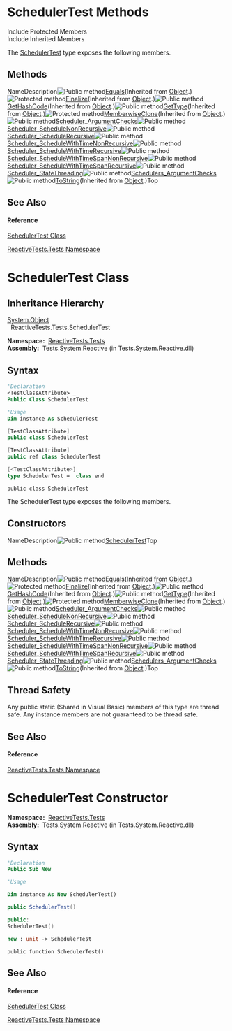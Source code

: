 # SchedulerTest Methods

Include Protected Members  
Include Inherited Members

The [SchedulerTest](SchedulerTest\SchedulerTest.md) type exposes the following members.

## Methods

NameDescription![Public method](https://reactiveui.net/assets/img/Hh303103.pubmethod(en-us,VS.103).gif "Public method")[Equals](https://msdn.microsoft.com/en-us/library/m:system.object.equals(system.object)(v=VS.103))(Inherited from [Object](https://msdn.microsoft.com/en-us/library/e5kfa45b).)![Protected method](https://reactiveui.net/assets/img/Hh303103.protmethod(en-us,VS.103).gif "Protected method")[Finalize](https://msdn.microsoft.com/en-us/library/4k87zsw7)(Inherited from [Object](https://msdn.microsoft.com/en-us/library/e5kfa45b).)![Public method](https://reactiveui.net/assets/img/Hh303103.pubmethod(en-us,VS.103).gif "Public method")[GetHashCode](https://msdn.microsoft.com/en-us/library/zdee4b3y)(Inherited from [Object](https://msdn.microsoft.com/en-us/library/e5kfa45b).)![Public method](https://reactiveui.net/assets/img/Hh303103.pubmethod(en-us,VS.103).gif "Public method")[GetType](https://msdn.microsoft.com/en-us/library/dfwy45w9)(Inherited from [Object](https://msdn.microsoft.com/en-us/library/e5kfa45b).)![Protected method](https://reactiveui.net/assets/img/Hh303103.protmethod(en-us,VS.103).gif "Protected method")[MemberwiseClone](https://msdn.microsoft.com/en-us/library/57ctke0a)(Inherited from [Object](https://msdn.microsoft.com/en-us/library/e5kfa45b).)![Public method](https://reactiveui.net/assets/img/Hh303103.pubmethod(en-us,VS.103).gif "Public method")[Scheduler\_ArgumentChecks](Scheduler\SchedulerTest.Scheduler_ArgumentChecks.md)![Public method](https://reactiveui.net/assets/img/Hh303103.pubmethod(en-us,VS.103).gif "Public method")[Scheduler\_ScheduleNonRecursive](Scheduler\SchedulerTest.Scheduler_ScheduleNonRecursive.md)![Public method](https://reactiveui.net/assets/img/Hh303103.pubmethod(en-us,VS.103).gif "Public method")[Scheduler\_ScheduleRecursive](Scheduler\SchedulerTest.Scheduler_ScheduleRecursive.md)![Public method](https://reactiveui.net/assets/img/Hh303103.pubmethod(en-us,VS.103).gif "Public method")[Scheduler\_ScheduleWithTimeNonRecursive](Scheduler\SchedulerTest.Scheduler_ScheduleWithTimeNonRecursive.md)![Public method](https://reactiveui.net/assets/img/Hh303103.pubmethod(en-us,VS.103).gif "Public method")[Scheduler\_ScheduleWithTimeRecursive](Scheduler\SchedulerTest.Scheduler_ScheduleWithTimeRecursive.md)![Public method](https://reactiveui.net/assets/img/Hh303103.pubmethod(en-us,VS.103).gif "Public method")[Scheduler\_ScheduleWithTimeSpanNonRecursive](Scheduler\SchedulerTest.Scheduler_ScheduleWithTimeSpanNonRecursive.md)![Public method](https://reactiveui.net/assets/img/Hh303103.pubmethod(en-us,VS.103).gif "Public method")[Scheduler\_ScheduleWithTimeSpanRecursive](Scheduler\SchedulerTest.Scheduler_ScheduleWithTimeSpanRecursive.md)![Public method](https://reactiveui.net/assets/img/Hh303103.pubmethod(en-us,VS.103).gif "Public method")[Scheduler\_StateThreading](Scheduler\SchedulerTest.Scheduler_StateThreading.md)![Public method](https://reactiveui.net/assets/img/Hh303103.pubmethod(en-us,VS.103).gif "Public method")[Schedulers\_ArgumentChecks](Schedulers\SchedulerTest.Schedulers_ArgumentChecks.md)![Public method](https://reactiveui.net/assets/img/Hh303103.pubmethod(en-us,VS.103).gif "Public method")[ToString](https://msdn.microsoft.com/en-us/library/7bxwbwt2)(Inherited from [Object](https://msdn.microsoft.com/en-us/library/e5kfa45b).)Top

## See Also

#### Reference

[SchedulerTest Class](SchedulerTest\SchedulerTest.md)

[ReactiveTests.Tests Namespace](ReactiveTests.Tests\ReactiveTests.Tests.md)

# SchedulerTest Class

## Inheritance Hierarchy

[System.Object](https://msdn.microsoft.com/en-us/library/e5kfa45b)  
  ReactiveTests.Tests.SchedulerTest

**Namespace:**  [ReactiveTests.Tests](ReactiveTests.Tests\ReactiveTests.Tests.md)  
**Assembly:**  Tests.System.Reactive (in Tests.System.Reactive.dll)

## Syntax

```vb
'Declaration
<TestClassAttribute> _
Public Class SchedulerTest
```

```vb
'Usage
Dim instance As SchedulerTest
```

```csharp
[TestClassAttribute]
public class SchedulerTest
```

```c++
[TestClassAttribute]
public ref class SchedulerTest
```

```fsharp
[<TestClassAttribute>]
type SchedulerTest =  class end
```

```jscript
public class SchedulerTest
```

The SchedulerTest type exposes the following members.

## Constructors

NameDescription![Public method](https://reactiveui.net/assets/img/Hh303103.pubmethod(en-us,VS.103).gif "Public method")[SchedulerTest](SchedulerTest\SchedulerTest.md)Top

## Methods

NameDescription![Public method](https://reactiveui.net/assets/img/Hh303103.pubmethod(en-us,VS.103).gif "Public method")[Equals](https://msdn.microsoft.com/en-us/library/m:system.object.equals(system.object)(v=VS.103))(Inherited from [Object](https://msdn.microsoft.com/en-us/library/e5kfa45b).)![Protected method](https://reactiveui.net/assets/img/Hh303103.protmethod(en-us,VS.103).gif "Protected method")[Finalize](https://msdn.microsoft.com/en-us/library/4k87zsw7)(Inherited from [Object](https://msdn.microsoft.com/en-us/library/e5kfa45b).)![Public method](https://reactiveui.net/assets/img/Hh303103.pubmethod(en-us,VS.103).gif "Public method")[GetHashCode](https://msdn.microsoft.com/en-us/library/zdee4b3y)(Inherited from [Object](https://msdn.microsoft.com/en-us/library/e5kfa45b).)![Public method](https://reactiveui.net/assets/img/Hh303103.pubmethod(en-us,VS.103).gif "Public method")[GetType](https://msdn.microsoft.com/en-us/library/dfwy45w9)(Inherited from [Object](https://msdn.microsoft.com/en-us/library/e5kfa45b).)![Protected method](https://reactiveui.net/assets/img/Hh303103.protmethod(en-us,VS.103).gif "Protected method")[MemberwiseClone](https://msdn.microsoft.com/en-us/library/57ctke0a)(Inherited from [Object](https://msdn.microsoft.com/en-us/library/e5kfa45b).)![Public method](https://reactiveui.net/assets/img/Hh303103.pubmethod(en-us,VS.103).gif "Public method")[Scheduler\_ArgumentChecks](Scheduler\SchedulerTest.Scheduler_ArgumentChecks.md)![Public method](https://reactiveui.net/assets/img/Hh303103.pubmethod(en-us,VS.103).gif "Public method")[Scheduler\_ScheduleNonRecursive](Scheduler\SchedulerTest.Scheduler_ScheduleNonRecursive.md)![Public method](https://reactiveui.net/assets/img/Hh303103.pubmethod(en-us,VS.103).gif "Public method")[Scheduler\_ScheduleRecursive](Scheduler\SchedulerTest.Scheduler_ScheduleRecursive.md)![Public method](https://reactiveui.net/assets/img/Hh303103.pubmethod(en-us,VS.103).gif "Public method")[Scheduler\_ScheduleWithTimeNonRecursive](Scheduler\SchedulerTest.Scheduler_ScheduleWithTimeNonRecursive.md)![Public method](https://reactiveui.net/assets/img/Hh303103.pubmethod(en-us,VS.103).gif "Public method")[Scheduler\_ScheduleWithTimeRecursive](Scheduler\SchedulerTest.Scheduler_ScheduleWithTimeRecursive.md)![Public method](https://reactiveui.net/assets/img/Hh303103.pubmethod(en-us,VS.103).gif "Public method")[Scheduler\_ScheduleWithTimeSpanNonRecursive](Scheduler\SchedulerTest.Scheduler_ScheduleWithTimeSpanNonRecursive.md)![Public method](https://reactiveui.net/assets/img/Hh303103.pubmethod(en-us,VS.103).gif "Public method")[Scheduler\_ScheduleWithTimeSpanRecursive](Scheduler\SchedulerTest.Scheduler_ScheduleWithTimeSpanRecursive.md)![Public method](https://reactiveui.net/assets/img/Hh303103.pubmethod(en-us,VS.103).gif "Public method")[Scheduler\_StateThreading](Scheduler\SchedulerTest.Scheduler_StateThreading.md)![Public method](https://reactiveui.net/assets/img/Hh303103.pubmethod(en-us,VS.103).gif "Public method")[Schedulers\_ArgumentChecks](Schedulers\SchedulerTest.Schedulers_ArgumentChecks.md)![Public method](https://reactiveui.net/assets/img/Hh303103.pubmethod(en-us,VS.103).gif "Public method")[ToString](https://msdn.microsoft.com/en-us/library/7bxwbwt2)(Inherited from [Object](https://msdn.microsoft.com/en-us/library/e5kfa45b).)Top

## Thread Safety

Any public static (Shared in Visual Basic) members of this type are thread safe. Any instance members are not guaranteed to be thread safe.

## See Also

#### Reference

[ReactiveTests.Tests Namespace](ReactiveTests.Tests\ReactiveTests.Tests.md)

# SchedulerTest Constructor

**Namespace:**  [ReactiveTests.Tests](ReactiveTests.Tests\ReactiveTests.Tests.md)  
**Assembly:**  Tests.System.Reactive (in Tests.System.Reactive.dll)

## Syntax

```vb
'Declaration
Public Sub New
```

```vb
'Usage

Dim instance As New SchedulerTest()
```

```csharp
public SchedulerTest()
```

```c++
public:
SchedulerTest()
```

```fsharp
new : unit -> SchedulerTest
```

```jscript
public function SchedulerTest()
```

## See Also

#### Reference

[SchedulerTest Class](SchedulerTest\SchedulerTest.md)

[ReactiveTests.Tests Namespace](ReactiveTests.Tests\ReactiveTests.Tests.md)
